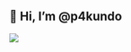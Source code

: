 <h2 align="left">👋 Hi, I’m @p4kundo</h2>
<a href="www.facebook.com"><img src="https://img.shields.io/static/v1?message=tryhackme&logo=tryhackme&label=&color=0077B5&logoColor=white&labelColor=&style=for-the-badge" /></a>
<!--- 👋 Hi, I’m @p4kundo
- 👀 I’m interested in ...
- 🌱 I’m currently learning ...
- 💞️ I’m looking to collaborate on ...
- 📫 How to reach me ...
- 😄 Pronouns: ...
- ⚡ Fun fact: ...
--->
<!---
p4kundo/p4kundo is a ✨ special ✨ repository because its `README.md` (this file) appears on your GitHub profile.
You can click the Preview link to take a look at your changes.
--->
